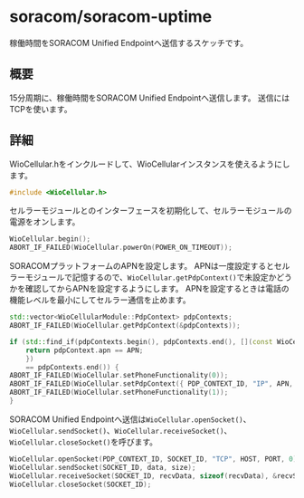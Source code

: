 # soracom/soracom-uptime

稼働時間をSORACOM Unified Endpointへ送信するスケッチです。

## 概要

15分周期に、稼働時間をSORACOM Unified Endpointへ送信します。
送信にはTCPを使います。

## 詳細

WioCellular.hをインクルードして、WioCellularインスタンスを使えるようにします。

```cpp
#include <WioCellular.h>
```

セルラーモジュールとのインターフェースを初期化して、セルラーモジュールの電源をオンします。

```cpp
WioCellular.begin();
ABORT_IF_FAILED(WioCellular.powerOn(POWER_ON_TIMEOUT));
```

SORACOMプラットフォームのAPNを設定します。
APNは一度設定するとセルラーモジュールで記憶するので、`WioCellular.getPdpContext()`で未設定かどうかを確認してからAPNを設定するようにします。
APNを設定するときは電話の機能レベルを最小にしてセルラー通信を止めます。

```cpp
std::vector<WioCellularModule::PdpContext> pdpContexts;
ABORT_IF_FAILED(WioCellular.getPdpContext(&pdpContexts));

if (std::find_if(pdpContexts.begin(), pdpContexts.end(), [](const WioCellularModule::PdpContext& pdpContext) {
    return pdpContext.apn == APN;
    })
    == pdpContexts.end()) {
ABORT_IF_FAILED(WioCellular.setPhoneFunctionality(0));
ABORT_IF_FAILED(WioCellular.setPdpContext({ PDP_CONTEXT_ID, "IP", APN, "0.0.0.0", 0, 0, 0 }));
ABORT_IF_FAILED(WioCellular.setPhoneFunctionality(1));
}
```

SORACOM Unified Endpointへ送信は`WioCellular.openSocket()`、`WioCellular.sendSocket()`、`WioCellular.receiveSocket()`、`WioCellular.closeSocket()`を呼びます。

```cpp
WioCellular.openSocket(PDP_CONTEXT_ID, SOCKET_ID, "TCP", HOST, PORT, 0);
WioCellular.sendSocket(SOCKET_ID, data, size);
WioCellular.receiveSocket(SOCKET_ID, recvData, sizeof(recvData), &recvSize, RECEIVE_TIMEOUT);
WioCellular.closeSocket(SOCKET_ID);
```
